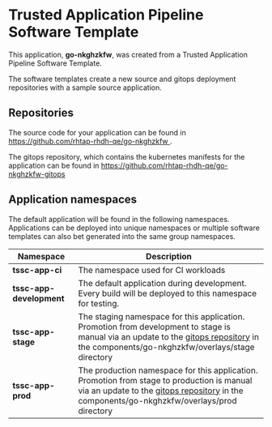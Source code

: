 # Trusted Application Pipeline Software Template

This application, **go-nkghzkfw**, was created from a Trusted Application Pipeline Software Template.

The software templates create a new source and gitops deployment repositories with a sample source application. 

## Repositories

The source code for your application can be found in [https://github.com/rhtap-rhdh-qe/go-nkghzkfw ](https://github.com/rhtap-rhdh-qe/go-nkghzkfw ).
 
The gitops repository, which contains the kubernetes manifests for the application can be found in 
[https://github.com/rhtap-rhdh-qe/go-nkghzkfw-gitops ](https://github.com/rhtap-rhdh-qe/go-nkghzkfw-gitops ) 

## Application namespaces 

The default application will be found in the following namespaces. Applications can be deployed into unique namespaces or multiple software templates can also bet generated into the same group namespaces.  

|  Namespace   |  Description   |  
| -------- | -------- |
| **tssc-app-ci** | The namespace used for CI workloads |
| **tssc-app-development** | The default application during development. Every build will be deployed to this namespace for testing. |
| **tssc-app-stage** | The staging namespace for this application. Promotion from development to stage is manual via an update to the [gitops repository](https://github.com/rhtap-rhdh-qe/go-nkghzkfw-gitops ) in the components/go-nkghzkfw/overlays/stage directory |
| **tssc-app-prod** | The production namespace for this application. Promotion from stage to production is manual via an update to the [gitops repository](https://github.com/rhtap-rhdh-qe/go-nkghzkfw-gitops ) in the components/go-nkghzkfw/overlays/prod directory |